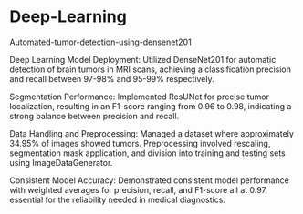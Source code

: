 # Deep-Learning
Automated-tumor-detection-using-densenet201


Deep Learning Model Deployment: Utilized DenseNet201 for automatic detection of brain tumors in MRI scans, achieving a classification precision and recall between 97-98% and 95-99% respectively.

Segmentation Performance: Implemented ResUNet for precise tumor localization, resulting in an F1-score ranging from 0.96 to 0.98, indicating a strong balance between precision and recall.

Data Handling and Preprocessing: Managed a dataset where approximately 34.95% of images showed tumors. Preprocessing involved rescaling, segmentation mask application, and division into training and testing sets using ImageDataGenerator.

Consistent Model Accuracy: Demonstrated consistent model performance with weighted averages for precision, recall, and F1-score all at 0.97, essential for the reliability needed in medical diagnostics.


